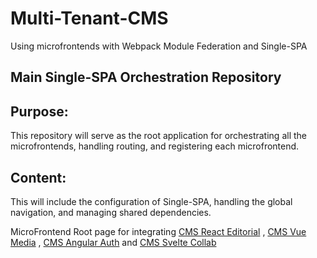 # Multi-Tenant-CMS 

Using microfrontends with Webpack Module Federation and Single-SPA

## Main Single-SPA Orchestration Repository 
## Purpose: 
This repository will serve as the root application for orchestrating all the microfrontends, handling routing, and registering each microfrontend.  
## Content: 
This will include the configuration of Single-SPA, handling the global navigation, and managing shared dependencies.

MicroFrontend Root page for integrating [CMS React Editorial](https://github.com/AaqibhafeezKhan/cms-react-editorial) , [CMS Vue Media](https://github.com/AaqibhafeezKhan/cms-vue-media) , [CMS Angular Auth](https://github.com/AaqibhafeezKhan/cms-angular-auth) and [CMS Svelte Collab](https://github.com/AaqibhafeezKhan/cms-svelte-collab)
 
